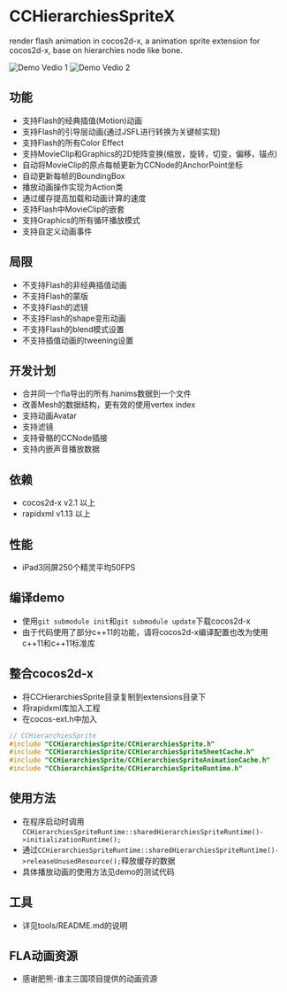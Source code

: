 CCHierarchiesSpriteX
====================

render flash animation in cocos2d-x, a animation sprite extension for cocos2d-x, base on hierarchies node like bone.

![Demo Vedio 1](http://cl.ly/image/111k3Y0N0R3r/CCHierarchiesSpriteXDemo_Video_1_optimized.gif)
![Demo Vedio 2](http://cl.ly/image/1z1M2t1d3x3v/CCHierarchiesSpriteXDemo_Video_2_optimized.gif)


功能
-------------------
   * 支持Flash的经典插值(Motion)动画
   * 支持Flash的引导层动画(通过JSFL进行转换为关键帧实现)
   * 支持Flash的所有Color Effect
   * 支持MovieClip和Graphics的2D矩阵变换(缩放，旋转，切变，偏移，锚点)
   * 自动将MovieClip的原点每帧更新为CCNode的AnchorPoint坐标
   * 自动更新每帧的BoundingBox
   * 播放动画操作实现为Action类
   * 通过缓存提高加载和动画计算的速度
   * 支持Flash中MovieClip的嵌套
   * 支持Graphics的所有循环播放模式
   * 支持自定义动画事件


局限
-------------------
   * 不支持Flash的非经典插值动画
   * 不支持Flash的蒙版
   * 不支持Flash的滤镜
   * 不支持Flash的shape变形动画
   * 不支持Flash的blend模式设置
   * 不支持插值动画的tweening设置


开发计划
-------------------
   * 合并同一个fla导出的所有.hanims数据到一个文件
   * 改善Mesh的数据结构，更有效的使用vertex index
   * 支持动画Avatar
   * 支持滤镜
   * 支持骨骼的CCNode插接
   * 支持内嵌声音播放数据


依赖
-------------------
   * cocos2d-x v2.1 以上
   * rapidxml v1.13 以上


性能
-------------------
   * iPad3同屏250个精灵平均50FPS


编译demo
------------------
   * 使用`git submodule init`和`git submodule update`下载cocos2d-x
   * 由于代码使用了部分c++11的功能，请将cocos2d-x编译配置也改为使用c++11和c++11标准库


整合cocos2d-x
-----------------
   * 将CCHierarchiesSprite目录复制到extensions目录下
   * 将rapidxml库加入工程
   * 在cocos-ext.h中加入
   
```c++
// CCHierarchiesSprite
#include "CCHierarchiesSprite/CCHierarchiesSprite.h"
#include "CCHierarchiesSprite/CCHierarchiesSpriteSheetCache.h"
#include "CCHierarchiesSprite/CCHierarchiesSpriteAnimationCache.h"
#include "CChierarchiesSprite/CCHierarchiesSpriteRuntime.h"
```


使用方法
-----------------
   * 在程序启动时调用`CCHierarchiesSpriteRuntime::sharedHierarchiesSpriteRuntime()->initializationRuntime();`
   * 通过`CCHierarchiesSpriteRuntime::sharedHierarchiesSpriteRuntime()->releaseUnusedResource();`释放缓存的数据
   * 具体播放动画的使用方法见demo的测试代码


工具
----------------
   * 详见tools/README.md的说明


FLA动画资源
------------------
   * 感谢肥熊-谁主三国项目提供的动画资源
